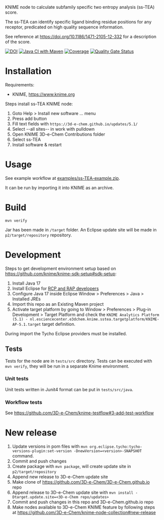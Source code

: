 KNIME node to calculate subfamily specific two entropy analysis (ss-TEA) score.

The ss-TEA can identify specific ligand binding residue positions for any receptor, predicated on high quality sequence information.

See reference at https://doi.org/10.1186/1471-2105-12-332 for a description of the score.

[![DOI](https://zenodo.org/badge/19641/3D-e-Chem/knime-sstea.svg)](https://zenodo.org/badge/latestdoi/19641/3D-e-Chem/knime-sstea)
[![Java CI with Maven](https://github.com/3D-e-Chem/knime-sstea/actions/workflows/ci.yml/badge.svg)](https://github.com/3D-e-Chem/knime-sstea/actions/workflows/ci.yml)
[![Coverage](https://sonarcloud.io/api/project_badges/measure?project=3D-e-Chem_knime-sstea&metric=coverage)](https://sonarcloud.io/summary/new_code?id=3D-e-Chem_knime-sstea)
[![Quality Gate Status](https://sonarcloud.io/api/project_badges/measure?project=3D-e-Chem_knime-sstea&metric=alert_status)](https://sonarcloud.io/summary/new_code?id=3D-e-Chem_knime-sstea)

# Installation

Requirements:

* KNIME, https://www.knime.org

Steps install ss-TEA KNIME node:

1. Goto Help > Install new software ... menu
2. Press add button
3. Fill text fields with `https://3d-e-chem.github.io/updates/5.1/`
4. Select --all sites-- in work with pulldown
5. Open KNIME 3D-e-Chem Contributions folder
6. Select ss-TEA
7. Install software & restart

# Usage

See example workflow at [examples/ss-TEA-example.zip](examples/ss-TEA-example.zip).

It can be run by importing it into KNIME as an archive.

# Build

```
mvn verify
```

Jar has been made in `/target` folder.
An Eclipse update site will be made in `p2/target/repository` repository.

# Development

Steps to get development environment setup based on https://github.com/knime/knime-sdk-setup#sdk-setup:

1. Install Java 17
2. Install Eclipse for [RCP and RAP developers](https://www.eclipse.org/downloads/packages/installer)
3. Configure Java 17 inside Eclipse Window > Preferences > Java > Installed JREs
4. Import this repo as an Existing Maven project
5. Activate target platform by going to Window > Preferences > Plug-in Development > Target Platform and check the `KNIME Analytics Platform (5.1) - nl.esciencecenter.e3dchem.knime.sstea.targetplatform/KNIME-AP-5.1.target` target definition.

During import the Tycho Eclipse providers must be installed.

## Tests

Tests for the node are in `tests/src` directory.
Tests can be executed with `mvn verify`, they will be run in a separate Knime environment.

### Unit tests

Unit tests written in Junit4 format can be put in `tests/src/java`.

### Workflow tests

See https://github.com/3D-e-Chem/knime-testflow#3-add-test-workflow

# New release

1. Update versions in pom files with `mvn org.eclipse.tycho:tycho-versions-plugin:set-version -DnewVersion=<version>-SNAPSHOT` command.
2. Commit and push changes
3. Create package with `mvn package`, will create update site in `p2/target/repository`
4. Append new release to 3D-e-Chem update site
  1. Make clone of https://github.com/3D-e-Chem/3D-e-Chem.github.io repo
  2. Append release to 3D-e-Chem update site with `mvn install -Dtarget.update.site=<3D-e-Chem repo/updates>`
5. Commit and push changes in this repo and 3D-e-Chem.github.io repo
6. Make nodes available to 3D-e-Chem KNIME feature by following steps at https://github.com/3D-e-Chem/knime-node-collection#new-release
